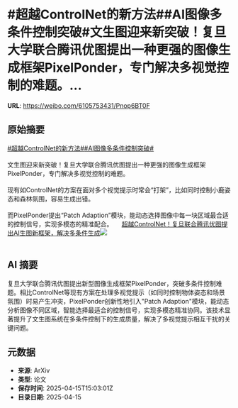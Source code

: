 # #超越ControlNet的新方法##AI图像多条件控制突破#文生图迎来新突破！复旦大学联合腾讯优图提出一种更强的图像生成框架PixelPonder，专门解决多视觉控制的难题。...

**URL**: https://weibo.com/6105753431/Pnop6BT0F

## 原始摘要

<a href="https://m.weibo.cn/search?containerid=231522type%3D1%26t%3D10%26q%3D%23%E8%B6%85%E8%B6%8AControlNet%E7%9A%84%E6%96%B0%E6%96%B9%E6%B3%95%23&amp;extparam=%23%E8%B6%85%E8%B6%8AControlNet%E7%9A%84%E6%96%B0%E6%96%B9%E6%B3%95%23" data-hide=""><span class="surl-text">#超越ControlNet的新方法#</span></a><a href="https://m.weibo.cn/search?containerid=231522type%3D1%26t%3D10%26q%3D%23AI%E5%9B%BE%E5%83%8F%E5%A4%9A%E6%9D%A1%E4%BB%B6%E6%8E%A7%E5%88%B6%E7%AA%81%E7%A0%B4%23&amp;extparam=%23AI%E5%9B%BE%E5%83%8F%E5%A4%9A%E6%9D%A1%E4%BB%B6%E6%8E%A7%E5%88%B6%E7%AA%81%E7%A0%B4%23" data-hide=""><span class="surl-text">#AI图像多条件控制突破#</span></a><br><br>文生图迎来新突破！复旦大学联合腾讯优图提出一种更强的图像生成框架PixelPonder，专门解决多视觉控制的难题。<br><br>现有如ControlNet的方案在面对多个视觉提示时常会“打架”，比如同时控制小鹿姿态和森林氛围，容易生成出错。<br><br>而PixelPonder提出“Patch Adaption”模块，能动态选择图像中每一块区域最合适的控制信号，实现多模态的精准配合。 <a href="https://weibo.com/ttarticle/p/show?id=2309405155753572041034" data-hide=""><span class="url-icon"><img style="width: 1rem;height: 1rem" src="https://h5.sinaimg.cn/upload/2015/09/25/3/timeline_card_small_article_default.png" referrerpolicy="no-referrer"></span><span class="surl-text">超越ControlNet！复旦联合腾讯优图提出AI生图新框架，解决多条件生成</span></a><img style="" src="https://tvax3.sinaimg.cn/large/006Fd7o3gy1i0hkfad4ilj30rs0fmq7a.jpg" referrerpolicy="no-referrer"><br><br>

## AI 摘要

复旦大学联合腾讯优图提出新型图像生成框架PixelPonder，突破多条件控制难题。相比ControlNet等现有方案在处理多视觉提示（如同时控制物体姿态和场景氛围）时易产生冲突，PixelPonder创新性地引入"Patch Adaption"模块，能动态分析图像不同区域，智能选择最适合的控制信号，实现多模态精准协同。该技术显著提升了文生图系统在多条件控制下的生成质量，解决了多视觉提示相互干扰的关键问题。

## 元数据

- **来源**: ArXiv
- **类型**: 论文
- **保存时间**: 2025-04-15T15:03:01Z
- **目录日期**: 2025-04-15
